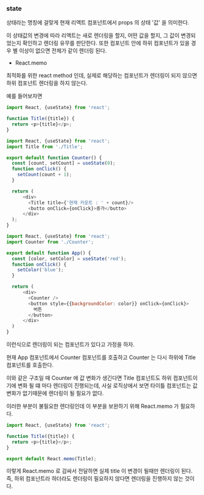 ### state

상태라는 명칭에 걸맞게 현재 리액트 컴포넌트에서 props 의 상태 '값' 을 의미한다.

이 상태값의 변경에 따라 리액트는 새로 렌더링을 할지, 어떤 값을 할지, 그 값이 변경되었는지 확인하고 렌더링 유무를 판단한다.
또한 컴포넌트 안에 하위 컴포넌트가 있을 경우 별 이상이 없으면 전체가 같이 렌더링 된다.

- React.memo

최적화를 위한 react method 인데, 실제로 해당하는 컴포넌트가 렌더링이 되지 않으면 하위 컴포넌트 렌더링을 하지 않는다.

예를 들어보자면

```javascript
import React, {useState} from 'react';

function Title({title}) {
  return <p>{title}</p>;
}
```

```javascript
import React, {useState} from 'react';
import Title from './Title';

export default function Counter() {
  const [count, setCount] = useState(0);
  function onClick() {
    setCount(count + 1);
  }

  return (
      <div>
        <Title title={'현재 카운트 : ' + count}/>
        <butto onClick={onClick}>증가</butto>
      </div>
  );
}
```

```javascript
import React, {useState} from 'react';
import Counter from './Counter';

export default function App() {
  const [color, setColor] = useState('red');
  function onClick() {
    setColor('blue');
  }

  return (
      <div>
        <Counter />
        <button style={{backgroundColor: color}} onClick={onClick}>
          버튼
        </button>
      </div>
  )
}
```

이런식으로 렌더링이 되는 컴포넌트가 있다고 가정을 하자.

현재 App 컴포넌트에서 Counter 컴포넌트를 호출하고 Counter 는 다시 하위에 Title 컴포넌트를 호출한다.

이와 같은 구조일 때 Counter 에 값 변화가 생긴다면 Title 컴포넌트도 하위 컴포넌트이기에 변화 될 떄 마다 렌더링이 진행되는데,
사실 로직상에서 보면 타이틀 컴포넌트는 값 변화가 없기때문에 렌더링이 될 필요가 없다.

이러한 부분이 불필요한 렌더링인데 이 부분을 보완하기 위해 React.memo 가 필요하다.

```javascript
import React, {useState} from 'react';

function Title({title}) {
  return <p>{title}</p>;
}

export default React.memo(Title);
```
이렇게 React.memo 로 감싸서 전달하면 실제 title 이 변경이 될때만 렌더링이 된다. 즉, 하위 컴포넌트라 하더라도 렌더링이 필요하지 않다면
렌더링을 진행하지 않는 것이다.